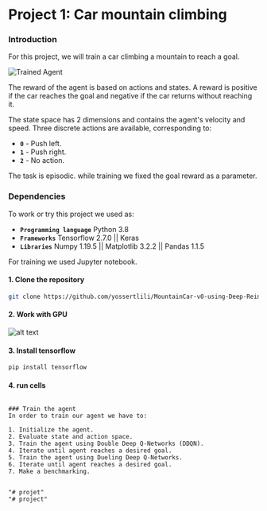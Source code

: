 [//]: # (Image References)

[image1]: https://thumbs.gfycat.com/ChubbyConventionalBrontosaurus-size_restricted.gif "Trained Agent"

# Project 1: Car mountain climbing

### Introduction

For this project, we will train a car climbing a mountain to reach a goal. 

![Trained Agent][image1]

The reward of the agent is based on actions and states.
A reward is positive if the car reaches the goal and negative if the car returns without reaching it.

The state space has 2 dimensions and contains the agent's velocity and speed.
Three discrete actions are available, corresponding to:
- **`0`** - Push left.
- **`1`** - Push right.
- **`2`** - No action.

The task is episodic. while training we fixed the goal reward  as a parameter.

### Dependencies

To work or try this project we used as:
- **`Programming language`** Python 3.8
- **`Frameworks`** Tensorflow 2.7.0 || Keras
- **`Libraries`** Numpy 1.19.5   ||  Matplotlib 3.2.2  ||  Pandas 1.1.5

For training we used Jupyter notebook.
#### 1. Clone the repository
```bash
git clone https://github.com/yossertlili/MountainCar-v0-using-Deep-Reinforcment-Learning
```
#### 2. Work with GPU
![alt text](https://vitalflux.com/wp-content/uploads/2021/06/Google-colab-change-runtime-to-GPU-640x527.jpg)

#### 3. Install tensorflow
```bash
pip install tensorflow
```
#### 4. run cells

```

### Train the agent
In order to train our agent we have to:

1. Initialize the agent.
2. Evaluate state and action space.
3. Train the agent using Double Deep Q-Networks (DDQN). 
4. Iterate until agent reaches a desired goal.
5. Train the agent using Dueling Deep Q-Networks. 
6. Iterate until agent reaches a desired goal.
7. Make a benchmarking.


"# projet" 
"# project" 

